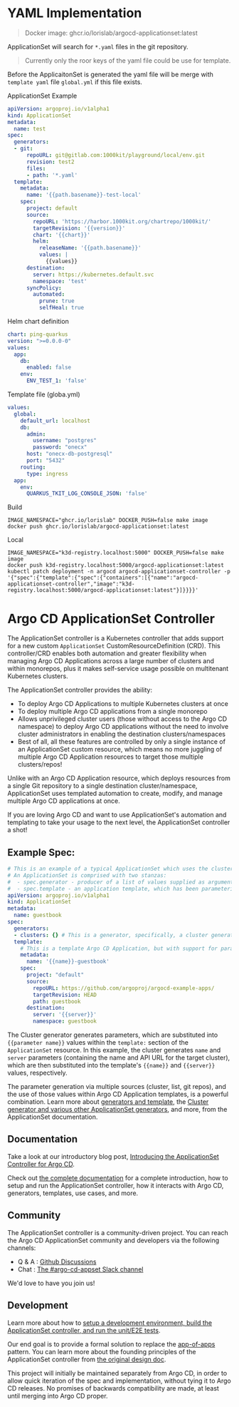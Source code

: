 # YAML Implementation

> Docker image: ghcr.io/lorislab/argocd-applicationset:latest

ApplicationSet will search for `*.yaml` files in the git repository.
>Currently only the roor keys of the yaml file could be use for template.

Before the ApplicaitonSet is generated the yaml file will be merge with `template yaml` file `global.yml` if this file exists.

ApplicationSet Example
```yaml
apiVersion: argoproj.io/v1alpha1
kind: ApplicationSet
metadata:
  name: test
spec:
  generators:
  - git:
      repoURL: git@gitlab.com:1000kit/playground/local/env.git
      revision: test2
      files:
      - path: '*.yaml'
  template:
    metadata:
      name: '{{path.basename}}-test-local'
    spec:
      project: default
      source:
        repoURL: 'https://harbor.1000kit.org/chartrepo/1000kit/'
        targetRevision: '{{version}}'
        chart: '{{chart}}'
        helm:
          releaseName: '{{path.basename}}'
          values: |
            {{values}}
      destination:
        server: https://kubernetes.default.svc
        namespace: 'test'
      syncPolicy:
        automated:
          prune: true
          selfHeal: true
```
Helm chart definition 
```yaml
chart: ping-quarkus
version: ">=0.0.0-0"
values:
  app:
    db:
      enabled: false
    env:
      ENV_TEST_1: 'false'  
```
Template file (globa.yml)
```yaml
values:
  global:
    default_url: localhost
    db:
      admin:
        username: "postgres"
        password: "onecx"
      host: "onecx-db-postgresql"
      port: "5432"
    routing:
      type: ingress
  app:
    env:
      QUARKUS_TKIT_LOG_CONSOLE_JSON: 'false'
```

Build
```
IMAGE_NAMESPACE="ghcr.io/lorislab" DOCKER_PUSH=false make image
docker push ghcr.io/lorislab/argocd-applicationset:latest
```

Local
```
IMAGE_NAMESPACE="k3d-registry.localhost:5000" DOCKER_PUSH=false make image
docker push k3d-registry.localhost:5000/argocd-applicationset:latest
kubectl patch deployment -n argocd argocd-applicationset-controller -p '{"spec":{"template":{"spec":{"containers":[{"name":"argocd-applicationset-controller","image":"k3d-registry.localhost:5000/argocd-applicationset:latest"}]}}}}'
```

# Argo CD ApplicationSet Controller 

The ApplicationSet controller is a Kubernetes controller that adds support for a new custom `ApplicationSet` CustomResourceDefinition (CRD). This controller/CRD enables both automation and greater flexibility when managing Argo CD Applications across a large number of clusters and within monorepos, plus it makes self-service usage possible on multitenant Kubernetes clusters.

The ApplicationSet controller provides the ability:
- To deploy Argo CD Applications to multiple Kubernetes clusters at once
- To deploy multiple Argo CD applications from a single monorepo
- Allows unprivileged cluster users (those without access to the Argo CD namespace) to deploy Argo CD applications without the need to involve cluster administrators in enabling the destination clusters/namespaces
- Best of all, all these features are controlled by only a single instance of an ApplicationSet custom resource, which means no more juggling of multiple Argo CD Application resources to target those multiple clusters/repos!

Unlike with an Argo CD Application resource, which deploys resources from a single Git repository to a single destination cluster/namespace, ApplicationSet uses templated automation to create, modify, and manage multiple Argo CD applications at once. 

If you are loving Argo CD and want to use ApplicationSet's automation and templating to take your usage to the next level, the ApplicationSet controller a shot!

## Example Spec:

```yaml
# This is an example of a typical ApplicationSet which uses the cluster generator.
# An ApplicationSet is comprised with two stanzas:
#  - spec.generator - producer of a list of values supplied as arguments to an app template
#  - spec.template - an application template, which has been parameterized
apiVersion: argoproj.io/v1alpha1
kind: ApplicationSet
metadata:
  name: guestbook
spec:
  generators:
  - clusters: {} # This is a generator, specifically, a cluster generator.
  template: 
    # This is a template Argo CD Application, but with support for parameter substitution.
    metadata:
      name: '{{name}}-guestbook'
    spec:
      project: "default"
      source:
        repoURL: https://github.com/argoproj/argocd-example-apps/
        targetRevision: HEAD
        path: guestbook
      destination:
        server: '{{server}}'
        namespace: guestbook
```

The Cluster generator generates parameters, which are substituted into `{{parameter name}}` values within the `template:` section of the `ApplicationSet` resource. In this example, the cluster generates `name` and `server` parameters (containing the name and API URL for the target cluster), which are then substituted into the template's `{{name}}` and `{{server}}` values, respectively.

The parameter generation via multiple sources (cluster, list, git repos), and the use of those values within Argo CD Application templates, is a powerful combination. Learn more about [generators and template](https://argocd-applicationset.readthedocs.io/en/stable/), the [Cluster generator and various other ApplicationSet generators](https://argocd-applicationset.readthedocs.io/en/stable/Generators/), and more, from the ApplicationSet documentation.


## Documentation

Take a look at our introductory blog post, [Introducing the ApplicationSet Controller for Argo CD](https://blog.argoproj.io/introducing-the-applicationset-controller-for-argo-cd-982e28b62dc5).

Check out [the complete documentation](https://argocd-applicationset.readthedocs.io/) for a complete introduction, how to setup and run the ApplicationSet controller, how it interacts with Argo CD, generators, templates, use cases, and more.

## Community

The ApplicationSet controller is a community-driven project. You can reach the Argo CD ApplicationSet community and developers via the following channels:
- Q & A : [Github Discussions](https://github.com/argoproj-labs/applicationset/discussions)
- Chat : [The #argo-cd-appset Slack channel](https://argoproj.github.io/community/join-slack)

We'd love to have you join us!

## Development

Learn more about how to [setup a development environment, build the ApplicationSet controller, and run the unit/E2E tests](https://argocd-applicationset.readthedocs.io/en/latest/Development/).

Our end goal is to provide a formal solution to replace the [app-of-apps](https://argoproj.github.io/argo-cd/operator-manual/cluster-bootstrapping/) pattern. You can learn more about the founding principles of the ApplicationSet controller from [the original design doc](https://docs.google.com/document/d/1juWGr20FQaJmuuTIS8mBFmWWDU422M_FQMuhp5c1jt4/edit?usp=sharing).

This project will initially be maintained separately from Argo CD, in order to allow quick iteration
of the spec and implementation, without tying it to Argo CD releases. No promises of backwards
compatibility are made, at least until merging into Argo CD proper.
